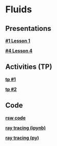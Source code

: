 

#  Fluids

##  Presentations


**[#1 Lesson 1 ][p1]**  

  [p1]: Fluid1_2019.pdf


**[#4 Lesson 4 ][p4]**  

  [p4]: Fluid4_2019.pdf


  
##  Activities (TP)

**[tp #1 ][a1]**  

  [a1]: Activity1.pdf

**[tp #2 ][a2]**  

  [a2]: Activity2.pdf
  
  
##  Code

**[rsw code ][c1]**  

  [c1]: rsw.py


**[ray tracing (ipynb) ][c2]**  

  [c2]: https://github.com/Mesharou/mesharou.github.io/blob/master/Fluid/ray_tracing.ipynb
  
 
**[ray tracing (py) ][c3]**  

  [c3]: ray_tracing.py
  
  
   
  
  
  
  
  
  
  
  
  
  
  
